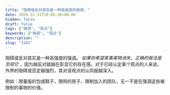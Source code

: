 ```yaml
---
title: "阻碍或反对其实是一种高强度的强调。"
date: 2020-12-31T19:04:16+08:00
hidden: false
draft: false
tags: ["强调", "观点"]
keywords: ["强调", "观点"]
description: ""
slug: "3102"
---
```


阻碍或反对其实是一种高强度的强调。 *如果你希望某事某物消失，正确的做法是忽视它* ，因为越反对就越在彰显它的存在感。对于已经认定某个观点的人来说，外界的阻碍或否定越强烈，其对该观点的认同就越深入。

例如：限量版的包或鞋子，限购的房子，限制加入的团队，无一不是在强调这些被限制的事物的价值。